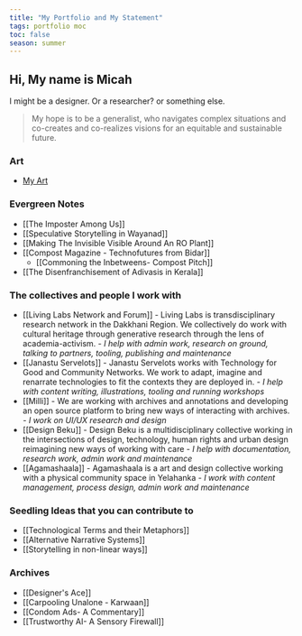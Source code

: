 ```yaml
---
title: "My Portfolio and My Statement"
tags: portfolio moc
toc: false
season: summer
---
```

## Hi, My name is Micah
I might be a designer. Or a researcher? or something else.

>My hope is to be a generalist, who navigates complex situations and co-creates and co-realizes visions for an equitable and sustainable future.

### Art
-  [My Art](/art/)
 
### Evergreen Notes
- [[The Imposter Among Us]]
- [[Speculative Storytelling in Wayanad]]
- [[Making The Invisible Visible Around An RO Plant]]
- [[Compost Magazine - Technofutures from Bidar]]
	- [[Commoning the Inbetweens- Compost Pitch]]
- [[The Disenfranchisement of Adivasis in Kerala]]

### The collectives and people I work with

- [[Living Labs Network and Forum]] - Living Labs is transdisciplinary research network in the Dakkhani Region. We collectively do work with cultural heritage through generative research through the lens of academia-activism.
	*- I help with admin work, research on ground, talking to partners, tooling, publishing and maintenance*
- [[Janastu Servelots]] - Janastu Servelots works with Technology for Good and Community Networks. We work to adapt, imagine and renarrate technologies to fit the contexts they are deployed in.
	*- I help with content writing, illustrations, tooling and running workshops*
- [[Milli]] - We are working with archives and annotations and developing an open source platform to bring new ways of interacting with archives.
	*- I work on UI/UX research and design*
- [[Design Beku]] - Design Beku is a multidisciplinary collective working in the intersections of design, technology, human rights and urban design reimagining new ways of working with care 
	*- I help with documentation, research work, admin work and maintenance*
- [[Agamashaala]] - Agamashaala is a art and design collective working with a physical community space in Yelahanka
	*- I work with content management, process design, admin work and maintenance*

### Seedling Ideas that you can contribute to
- [[Technological Terms and their Metaphors]]
- [[Alternative Narrative Systems]]
- [[Storytelling in non-linear ways]]

### Archives
- [[Designer's Ace]]
- [[Carpooling Unalone - Karwaan]]
- [[Condom Ads- A Commentary]]
- [[Trustworthy AI- A Sensory Firewall]]